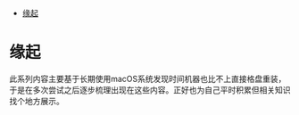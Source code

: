 <!--ts-->
* [缘起](#缘起)

<!-- Created by https://github.com/ekalinin/github-markdown-toc -->
<!-- Added by: runner, at: Wed Jun  8 15:45:36 UTC 2022 -->

<!--te-->
# 缘起

此系列内容主要基于长期使用macOS系统发现时间机器也比不上直接格盘重装，于是在多次尝试之后逐步梳理出现在这些内容。正好也为自己平时积累但相关知识找个地方展示。